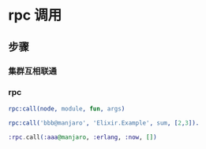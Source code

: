 # rpc 调用

## 步骤

### 集群互相联通

### rpc

```erlang
rpc:call(node, module, fun, args)
```

```erlang
rpc:call('bbb@manjaro', 'Elixir.Example', sum, [2,3]).
```

```elixir
:rpc.call(:aaa@manjaro, :erlang, :now, [])
```

